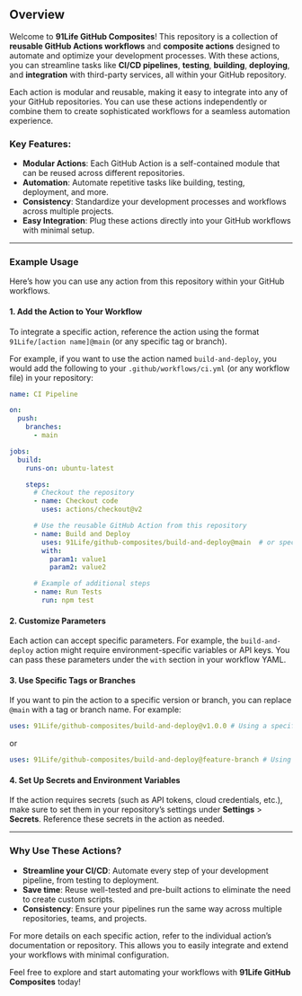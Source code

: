 ## Overview
Welcome to **91Life GitHub Composites**! This repository is a collection of **reusable GitHub Actions workflows** and **composite actions** designed to automate and optimize your development processes. With these actions, you can streamline tasks like **CI/CD pipelines**, **testing**, **building**, **deploying**, and **integration** with third-party services, all within your GitHub repository.

Each action is modular and reusable, making it easy to integrate into any of your GitHub repositories. You can use these actions independently or combine them to create sophisticated workflows for a seamless automation experience.

### Key Features:
- **Modular Actions**: Each GitHub Action is a self-contained module that can be reused across different repositories.
- **Automation**: Automate repetitive tasks like building, testing, deployment, and more.
- **Consistency**: Standardize your development processes and workflows across multiple projects.
- **Easy Integration**: Plug these actions directly into your GitHub workflows with minimal setup.

---

### Example Usage

Here’s how you can use any action from this repository within your GitHub workflows.

#### 1. Add the Action to Your Workflow  
To integrate a specific action, reference the action using the format `91Life/[action name]@main` (or any specific tag or branch).

For example, if you want to use the action named `build-and-deploy`, you would add the following to your `.github/workflows/ci.yml` (or any workflow file) in your repository:

```yaml
name: CI Pipeline

on:
  push:
    branches:
      - main

jobs:
  build:
    runs-on: ubuntu-latest

    steps:
      # Checkout the repository
      - name: Checkout code
        uses: actions/checkout@v2

      # Use the reusable GitHub Action from this repository
      - name: Build and Deploy
        uses: 91Life/github-composites/build-and-deploy@main  # or specify a tag like v1.0.0
        with:
          param1: value1
          param2: value2

      # Example of additional steps
      - name: Run Tests
        run: npm test
```

#### 2. Customize Parameters  
Each action can accept specific parameters. For example, the `build-and-deploy` action might require environment-specific variables or API keys. You can pass these parameters under the `with` section in your workflow YAML.

#### 3. Use Specific Tags or Branches  
If you want to pin the action to a specific version or branch, you can replace `@main` with a tag or branch name. For example:

```yaml
uses: 91Life/github-composites/build-and-deploy@v1.0.0 # Using a specific tag
```
or
```yaml
uses: 91Life/github-composites/build-and-deploy@feature-branch # Using a custom branch
```

#### 4. Set Up Secrets and Environment Variables  
If the action requires secrets (such as API tokens, cloud credentials, etc.), make sure to set them in your repository’s settings under **Settings** > **Secrets**. Reference these secrets in the action as needed.

---

### Why Use These Actions?
- **Streamline your CI/CD**: Automate every step of your development pipeline, from testing to deployment.
- **Save time**: Reuse well-tested and pre-built actions to eliminate the need to create custom scripts.
- **Consistency**: Ensure your pipelines run the same way across multiple repositories, teams, and projects.

For more details on each specific action, refer to the individual action’s documentation or repository. This allows you to easily integrate and extend your workflows with minimal configuration.

Feel free to explore and start automating your workflows with **91Life GitHub Composites** today!
